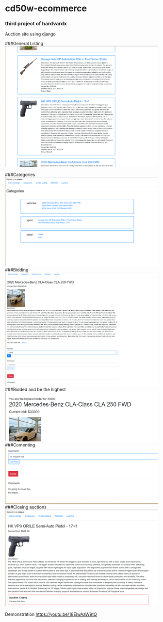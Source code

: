 # cd50w-ecommerce
### third project of hardvardx
Auction site using django

###General Listing
![Auctions](auctions/static/auctions/screenshotactions.png)

###Categories
![Categories](auctions/static/auctions/categories.png)
###Bidding
![Bidding](auctions/static/auctions/bidding.png)
###Bidded and be the highest
![Bidded](auctions/static/auctions/bidded.png)
###Comenting
![Commenting](auctions/static/auctions/comenting.png)
###Closing auctions
![Closed](auctions/static/auctions/itemclosed.png)

Demonstration
https://youtu.be/18ElwAaW9tQ